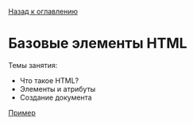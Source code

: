 [Назад к оглавлению](https://github.com/Vladislav-Lyuminarskiy/Web-development)

# Базовые элементы HTML

Темы занятия:
- Что такое HTML?
- Элементы и атрибуты
- Создание документа

[Пример](https://jsfiddle.net/Vladislav_Lyuminarskiy/r6aotuj4/)
